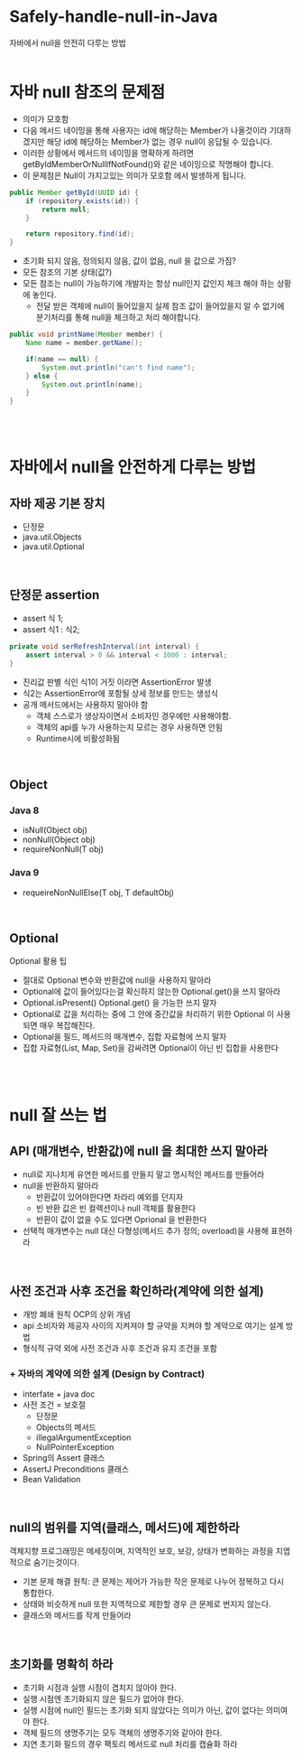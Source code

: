 # Safely-handle-null-in-Java
자바에서 null을 안전히 다루는 방법
</br></br>
# 자바 null 참조의 문제점

- 의미가 모호함
- 다음 메서드 네이밍을 통해 사용자는 id에 해당하는 Member가 나올것이라 기대하겠지만 해당 id에 해당하는 Member가 없는 경우 null이 응답될 수 있습니다.
- 이러한 상황에서 메서드의 네이밍을 명확하게 하려면 getByIdMemberOrNullIfNotFound()와 같은 네이밍으로 작명해야 합니다.
- 이 문제점은 Null이 가지고있는 의미가 모호함 에서 발생하게 됩니다.

```java
public Member getById(UUID id) {
	if (repository.exists(id)) {
		return null;
	}

	return repository.find(id);
}
```

- 초기화 되지 않음, 정의되지 않음, 값이 없음, null 을 값으로 가짐?
- 모든 참조의 기본 상태(값?)
- 모든 참조는 null이 가능하기에 개발자는 항상 null인지 값인지 체크 해야 하는 상황에 놓인다.
    - 전달 받은 객체에 null이 들어있을지 실제 참조 값이 들어있을지 알 수 없기에 분기처리를 통해 null을 체크하고 처리 해야합니다.

```java
public void printName(Member member) {
	Name name = member.getName();

	if(name == null) {
		System.out.println("can't find name");
	} else {
		System.out.println(name);
	}
}
```
</br></br>

# 자바에서 null을 안전하게 다루는 방법

## 자바 제공 기본 장치

- 단정문
- java.util.Objects
- java.util.Optional

</br>

## 단정문 assertion

- assert 식 1;
- assert 식1 : 식2;

```java
private void serRefreshInterval(int interval) {
	assert interval > 0 && interval < 1000 : interval;
}
```

- 진리값 판별 식인 식1이 거짓 이라면 AssertionError 발생
- 식2는 AssertionError에 포함될 상세 정보를 만드는 생성식
- 공개 메서드에서는 사용하지 말아야 함
    - 객체 스스로가 생상자이면서 소비자인 경우에만 사용해야함.
    - 객체의 api를 누가 사용하는지 모르는 경우 사용하면 안됨
    - Runtime시에 비활성화됨
    
</br>
   
## Object

### Java 8

- isNull(Object obj)
- nonNull(Object obj)
- requireNonNull(T obj)

### Java 9

- requeireNonNullElse(T obj, T defaultObj)

</br>

## Optional 

Optional 활용 팁

- 절대로 Optional 변수와 반환값에 null을 사용하지 말아라
- Optional에 값이 들어있다는걸 확신하지 않는한 Optional.get()을 쓰지 말아라
- Optional.isPresent() Optional.get() 을 가능한 쓰지 말자
- Optional로 값을 처리하는 중에 그 안에 중간값을 처리하기 위한 Optional 이 사용되면 매우 복잡해진다.
- Optional을 필드, 메서드의 매개변수, 집합 자료형에 쓰지 말자
- 집합 자료형(List, Map, Set)을 감싸려면 Optional이 아닌 빈 집합을 사용한다

</br>
</br>

# null 잘 쓰는 법

## API (매개변수, 반환값)에 null 을 최대한 쓰지 말아라

- null로 지나치게 유연한 메서드를 만들지 말고 명시적인 메서드를 만들어라
- null을 반환하지 말아라
    - 반환값이 있어야한다면 차라리 예외를 던지자
    - 빈 반환 값은 빈 컬렉션이나 null 객체를 활용한다
    - 반환이 값이 없을 수도 있다면 Oprional 을 반환한다
- 선택적 매개변수는 null 대신 다형성(메서드 추가 정의; overload)을 사용해 표현하라

</br>

## 사전 조건과 사후 조건을 확인하라(계약에 의한 설계)

- 개방 폐쇄 원칙 OCP의 상위 개념
- api 소비자와 제공자 사이의 지켜져야 할 규약을 지켜야 할 계약으로 여기는 설계 방법
- 형식적 규약 외에 사전 조건과 사후 조건과 유지 조건을 포함

### + 자바의 계약에 의한 설계 (Design by Contract)

- interfate + java doc
- 사전 조건 = 보호절
    - 단정문
    - Objects의 메서드
    - illegalArgumentException
    - NullPointerException
- Spring의 Assert 클래스
- AssertJ Preconditions 클래스
- Bean Validation

</br>

## null의 범위를 지역(클래스, 메서드)에 제한하라

객체지향 프로그래밍은 메세징이며, 지역적인 보호, 보강, 상태가 변화하는 과정을 지엽적으로 숨기는것이다.

- 기본 문제 해결 원칙: 큰 문제는 제어가 가능한 작은 문제로 나누어 정복하고 다시 통합한다.
- 상태와 비슷하게 null 또한 지역적으로 제한할 경우 큰 문제로 번지지 않는다.
- 클래스와 메서드를 작게 만들어라

</br>

## 초기화를 명확히 하라

- 초기화 시점과 실행 시점이 겹치지 않아야 한다.
- 실행 시점엔 초기화되지 않은 필드가 없어야 한다.
- 실행 시점에 null인 필드는 초기화 되지 않았다는 의미가 아닌, 값이 없다는 의미여야 한다.
- 객체 필드의 생명주기는 모두 객체의 생명주기와 같아야 한다.
- 지연 초기화 필드의 경우 팩토리 메서드로 null 처리를 캡슐화 하라

